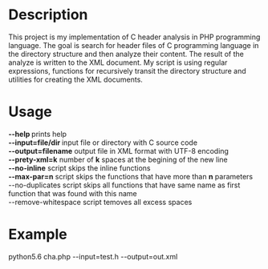 # Description
This project is my implementation of C header analysis in PHP programming language. The goal is search for header files of C programming language in the directory structure and then analyze their content.
The result of the analyze is written to the XML document. My script is using regular expressions, functions for recursively transit the directory structure and utilities for creating the XML documents.

# Usage
<strong> --help </strong>  prints help <br>
<strong>--input=file/dir </strong>  input file or directory with C source code <br>
<strong>--output=filename</strong> output file in XML format with UTF-8 encoding <br>
<strong>--prety-xml=k</strong> number of <strong>k</strong> spaces at the begining of the new line <br>
<strong>--no-inline</strong> script skips the inline functions <br>
<strong>--max-par=n</strong> script skips the functions that have more than <strong>n</strong> parameters <br>
--no-duplicates script skips all functions that have same name as first function that was found with this name <br>
--remove-whitespace script temoves all excess spaces

# Example
python5.6 cha.php --input=test.h --output=out.xml
